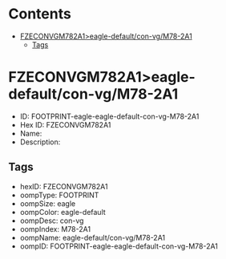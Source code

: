



Contents
========

* [FZECONVGM782A1>eagle-default/con-vg/M78-2A1](#fzeconvgm782a1eagle-defaultcon-vgm78-2a1)
	* [Tags](#tags)

# FZECONVGM782A1>eagle-default/con-vg/M78-2A1

- ID: FOOTPRINT-eagle-eagle-default-con-vg-M78-2A1
- Hex ID: FZECONVGM782A1
- Name: 
- Description: 

## Tags

- hexID: FZECONVGM782A1
- oompType: FOOTPRINT
- oompSize: eagle
- oompColor: eagle-default
- oompDesc: con-vg
- oompIndex: M78-2A1
- oompName: eagle-default/con-vg/M78-2A1
- oompID: FOOTPRINT-eagle-eagle-default-con-vg-M78-2A1
